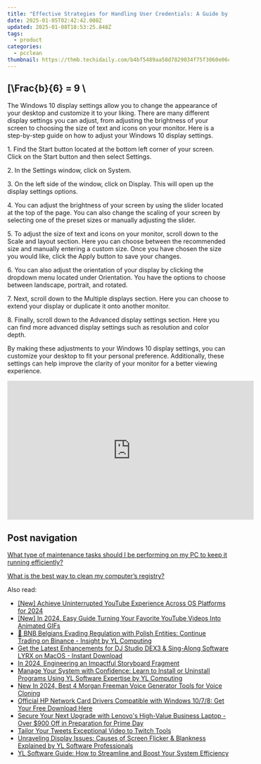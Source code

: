 ```yaml
---
title: "Effective Strategies for Handling User Credentials: A Guide by YL Computing"
date: 2025-01-05T02:42:42.008Z
updated: 2025-01-08T18:53:25.848Z
tags:
  - product
categories:
  - pcclean
thumbnail: https://thmb.techidaily.com/b4bf5489aa58d7829034f75f3060e06c6a303902d9f1c209f852264705aa9ec8.jpg
---
```


## \[\Frac{b}{6} = 9 \

The Windows 10 display settings allow you to change the appearance of your desktop and customize it to your liking. There are many different display settings you can adjust, from adjusting the brightness of your screen to choosing the size of text and icons on your monitor. Here is a step-by-step guide on how to adjust your Windows 10 display settings. 

1\. Find the Start button located at the bottom left corner of your screen. Click on the Start button and then select Settings.

2\. In the Settings window, click on System.

3\. On the left side of the window, click on Display. This will open up the display settings options. 

4\. You can adjust the brightness of your screen by using the slider located at the top of the page. You can also change the scaling of your screen by selecting one of the preset sizes or manually adjusting the slider.

5\. To adjust the size of text and icons on your monitor, scroll down to the Scale and layout section. Here you can choose between the recommended size and manually entering a custom size. Once you have chosen the size you would like, click the Apply button to save your changes.

6\. You can also adjust the orientation of your display by clicking the dropdown menu located under Orientation. You have the options to choose between landscape, portrait, and rotated.

7\. Next, scroll down to the Multiple displays section. Here you can choose to extend your display or duplicate it onto another monitor.

8\. Finally, scroll down to the Advanced display settings section. Here you can find more advanced display settings such as resolution and color depth. 

By making these adjustments to your Windows 10 display settings, you can customize your desktop to fit your personal preference. Additionally, these settings can help improve the clarity of your monitor for a better viewing experience.

<!-- affiliate ads begin -->
<iframe width="560" height="315" src="https://www.youtube.com/embed/5EKBEujWCw4?si=PwVvvervi8OrYaEA" title="YouTube video player" frameborder="0" allow="accelerometer; autoplay; clipboard-write; encrypted-media; gyroscope; picture-in-picture; web-share" referrerpolicy="strict-origin-when-cross-origin" allowfullscreen></iframe>
<!-- affiliate ads end -->

## Post navigation

[What type of maintenance tasks should I be performing on my PC to keep it running efficiently?](https://tools.techidaily.com/pcclean/products/)

[What is the best way to clean my computer’s registry?](https://tools.techidaily.com/pcclean/products/)

<ins class="adsbygoogle"
     style="display:block"
     data-ad-format="autorelaxed"
     data-ad-client="ca-pub-7571918770474297"
     data-ad-slot="1223367746"></ins>

<ins class="adsbygoogle"
     style="display:block"
     data-ad-client="ca-pub-7571918770474297"
     data-ad-slot="8358498916"
     data-ad-format="auto"
     data-full-width-responsive="true"></ins>

<span class="atpl-alsoreadstyle">Also read:</span>
<div><ul>
<li><a href="https://facebook-video-footage.techidaily.com/new-achieve-uninterrupted-youtube-experience-across-os-platforms-for-2024/"><u>[New] Achieve Uninterrupted YouTube Experience Across OS Platforms for 2024</u></a></li>
<li><a href="https://facebook-video-footage.techidaily.com/new-in-2024-easy-guide-turning-your-favorite-youtube-videos-into-animated-gifs/"><u>[New] In 2024, Easy Guide Turning Your Favorite YouTube Videos Into Animated GIFs</u></a></li>
<li><a href="https://win-hot.techidaily.com/bnb-belgians-evading-regulation-with-polish-entities-continue-trading-on-binance-insight-by-yl-computing/"><u>🚨 BNB Belgians Evading Regulation with Polish Entities: Continue Trading on Binance - Insight by YL Computing</u></a></li>
<li><a href="https://win-hot.techidaily.com/get-the-latest-enhancements-for-dj-studio-dex3-and-sing-along-software-lyrx-on-macos-instant-download/"><u>Get the Latest Enhancements for DJ Studio DEX3 & Sing-Along Software LYRX on MacOS - Instant Download</u></a></li>
<li><a href="https://fox-friendly.techidaily.com/in-2024-engineering-an-impactful-storyboard-fragment/"><u>In 2024, Engineering an Impactful Storyboard Fragment</u></a></li>
<li><a href="https://win-hot.techidaily.com/manage-your-system-with-confidence-learn-to-install-or-uninstall-programs-using-yl-software-expertise-by-yl-computing/"><u>Manage Your System with Confidence: Learn to Install or Uninstall Programs Using YL Software Expertise by YL Computing</u></a></li>
<li><a href="https://ai-voice.techidaily.com/new-in-2024-best-4-morgan-freeman-voice-generator-tools-for-voice-cloning/"><u>New In 2024, Best 4 Morgan Freeman Voice Generator Tools for Voice Cloning</u></a></li>
<li><a href="https://driver-download.techidaily.com/official-hp-network-card-drivers-compatible-with-windows-1078-get-your-free-download-here/"><u>Official HP Network Card Drivers Compatible with Windows 10/7/8: Get Your Free Download Here</u></a></li>
<li><a href="https://hardware-help.techidaily.com/secure-your-next-upgrade-with-lenovos-high-value-business-laptop-over-900-off-in-preparation-for-prime-day/"><u>Secure Your Next Upgrade with Lenovo's High-Value Business Laptop - Over $900 Off in Preparation for Prime Day</u></a></li>
<li><a href="https://fox-cloud.techidaily.com/tailor-your-tweets-exceptional-video-to-twitch-tools/"><u>Tailor Your Tweets Exceptional Video to Twitch Tools</u></a></li>
<li><a href="https://win-hot.techidaily.com/unraveling-display-issues-causes-of-screen-flicker-and-blankness-explained-by-yl-software-professionals/"><u>Unraveling Display Issues: Causes of Screen Flicker & Blankness Explained by YL Software Professionals</u></a></li>
<li><a href="https://win-hot.techidaily.com/yl-software-guide-how-to-streamline-and-boost-your-system-efficiency/"><u>YL Software Guide: How to Streamline and Boost Your System Efficiency</u></a></li>
</ul></div>

